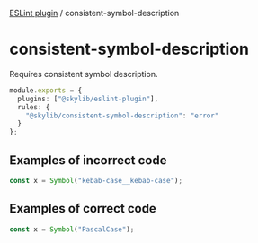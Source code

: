 [ESLint plugin](index.md) / consistent-symbol-description

# consistent-symbol-description

Requires consistent symbol description.

```ts
module.exports = {
  plugins: ["@skylib/eslint-plugin"],
  rules: {
    "@skylib/consistent-symbol-description": "error"
  }
};
```

## Examples of incorrect code

```ts
const x = Symbol("kebab-case__kebab-case");
```

## Examples of correct code

```ts
const x = Symbol("PascalCase");
```